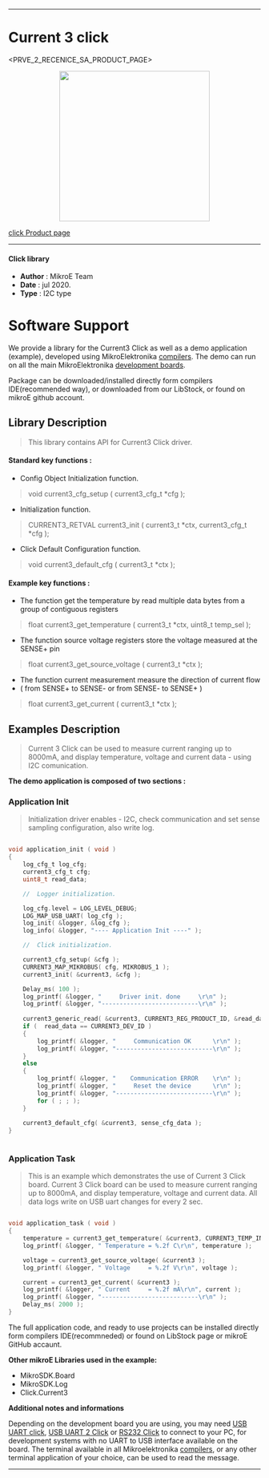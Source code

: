 
---
# Current 3 click

<PRVE_2_RECENICE_SA_PRODUCT_PAGE>

<p align="center">
  <img src="@{CLICK_IMAGE_LINK}" height=300px>
</p>


[click Product page](<CLICK_PRODUCT_PAGE_LINK>)

---


#### Click library 

- **Author**        : MikroE Team
- **Date**          : jul 2020.
- **Type**          : I2C type


# Software Support

We provide a library for the Current3 Click 
as well as a demo application (example), developed using MikroElektronika 
[compilers](http://shop.mikroe.com/compilers). 
The demo can run on all the main MikroElektronika [development boards](http://shop.mikroe.com/development-boards).

Package can be downloaded/installed directly form compilers IDE(recommended way), or downloaded from our LibStock, or found on mikroE github account. 

## Library Description

> This library contains API for Current3 Click driver.

#### Standard key functions :

- Config Object Initialization function.
> void current3_cfg_setup ( current3_cfg_t *cfg ); 
 
- Initialization function.
> CURRENT3_RETVAL current3_init ( current3_t *ctx, current3_cfg_t *cfg );

- Click Default Configuration function.
> void current3_default_cfg ( current3_t *ctx );


#### Example key functions :

- The function get the temperature by read multiple data bytes from a group of contiguous registers
> float current3_get_temperature ( current3_t *ctx, uint8_t temp_sel );
 
- The function source voltage registers store the voltage measured at the SENSE+ pin
> float current3_get_source_voltage ( current3_t *ctx );

- The function current measurement measure the direction of current flow 
- ( from SENSE+ to SENSE- or from SENSE- to SENSE+ )
> float current3_get_current ( current3_t *ctx );

## Examples Description

> Current 3 Click can be used to measure current ranging up to 8000mA, and display temperature, 
> voltage and current data - using I2C comunication.

**The demo application is composed of two sections :**

### Application Init 

> Initialization driver enables - I2C,
> check communication and set sense sampling configuration, also write log.

```c

void application_init ( void )
{
    log_cfg_t log_cfg;
    current3_cfg_t cfg;
    uint8_t read_data;

    //  Logger initialization.

    log_cfg.level = LOG_LEVEL_DEBUG;
    LOG_MAP_USB_UART( log_cfg );
    log_init( &logger, &log_cfg );
    log_info( &logger, "---- Application Init ----" );

    //  Click initialization.

    current3_cfg_setup( &cfg );
    CURRENT3_MAP_MIKROBUS( cfg, MIKROBUS_1 );
    current3_init( &current3, &cfg );

    Delay_ms( 100 );
    log_printf( &logger, "     Driver init. done     \r\n" );
    log_printf( &logger, "---------------------------\r\n" );
    
    current3_generic_read( &current3, CURRENT3_REG_PRODUCT_ID, &read_data, 1 );
    if (  read_data == CURRENT3_DEV_ID )
    {
        log_printf( &logger, "     Communication OK      \r\n" );
        log_printf( &logger, "---------------------------\r\n" );
    }
    else
    {
        log_printf( &logger, "    Communication ERROR    \r\n" );
        log_printf( &logger, "     Reset the device      \r\n" );
        log_printf( &logger, "---------------------------\r\n" );
        for ( ; ; );
    }
    
    current3_default_cfg( &current3, sense_cfg_data );
}
  
```

### Application Task

> This is an example which demonstrates the use of Current 3  Click board.
> Current 3 Click board can be used to measure current ranging
> up to 8000mA, and display temperature, voltage and current data.
> All data logs write on USB uart changes for every 2 sec.

```c

void application_task ( void )
{
    temperature = current3_get_temperature( &current3, CURRENT3_TEMP_INTERNAL_DIODE );
    log_printf( &logger, " Temperature = %.2f C\r\n", temperature );

    voltage = current3_get_source_voltage( &current3 );
    log_printf( &logger, " Voltage     = %.2f V\r\n", voltage );

    current = current3_get_current( &current3 );
    log_printf( &logger, " Current     = %.2f mA\r\n", current );
    log_printf( &logger, "---------------------------\r\n" );
    Delay_ms( 2000 );
} 

``` 

The full application code, and ready to use projects can be  installed directly form compilers IDE(recommneded) or found on LibStock page or mikroE GitHub accaunt.

**Other mikroE Libraries used in the example:** 

- MikroSDK.Board
- MikroSDK.Log
- Click.Current3

**Additional notes and informations**

Depending on the development board you are using, you may need 
[USB UART click](http://shop.mikroe.com/usb-uart-click), 
[USB UART 2 Click](http://shop.mikroe.com/usb-uart-2-click) or 
[RS232 Click](http://shop.mikroe.com/rs232-click) to connect to your PC, for 
development systems with no UART to USB interface available on the board. The 
terminal available in all Mikroelektronika 
[compilers](http://shop.mikroe.com/compilers), or any other terminal application 
of your choice, can be used to read the message.



---
